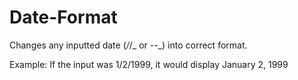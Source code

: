 # Date-Format

Changes any inputted date (_/_/_ or _-_-_) into correct format.

Example: If the input was 1/2/1999, it would display January 2, 1999



